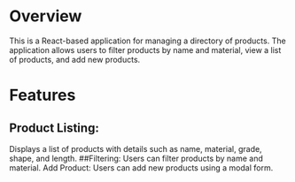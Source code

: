 
# Overview
This is a React-based application for managing a directory of products. The application allows users to filter products by name and material, view a list of products, and add new products.

# Features
## Product Listing:
 Displays a list of products with details such as name, material, grade, shape, and length.
##Filtering:
 Users can filter products by name and material.
Add Product: Users can add new products using a modal form.
